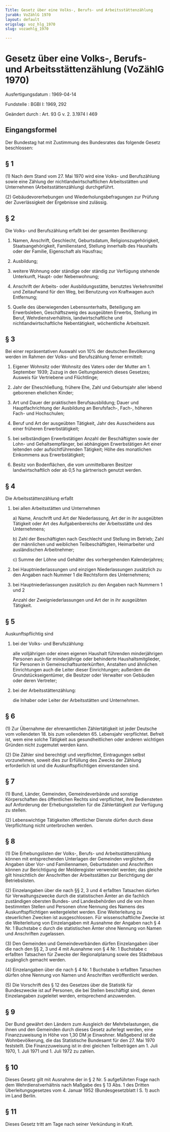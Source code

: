 ```yaml
---
Title: Gesetz über eine Volks-, Berufs- und Arbeitsstättenzählung
jurabk: VoZählG 1970
layout: default
origslug: voz_hlg_1970
slug: vozaehlg_1970

---
```


# Gesetz über eine Volks-, Berufs- und Arbeitsstättenzählung (VoZählG 1970)

Ausfertigungsdatum
:   1969-04-14

Fundstelle
:   BGBl I: 1969, 292

Geändert durch
:   Art. 93 G v. 2. 3.1974 I 469

## Eingangsformel

Der Bundestag hat mit Zustimmung des Bundesrates das folgende Gesetz
beschlossen:

## § 1

(1) Nach dem Stand vom 27. Mai 1970 wird eine Volks- und Berufszählung
sowie eine Zählung der nichtlandwirtschaftlichen Arbeitsstätten und
Unternehmen (Arbeitsstättenzählung) durchgeführt.

(2) Gebäudevorerhebungen und Wiederholungsbefragungen zur Prüfung der
Zuverlässigkeit der Ergebnisse sind zulässig.

## § 2

Die Volks- und Berufszählung erfaßt bei der gesamten Bevölkerung:

1.  Namen, Anschrift, Geschlecht, Geburtsdatum, Religionszugehörigkeit,
    Staatsangehörigkeit, Familienstand, Stellung innerhalb des Haushalts
    oder der Familie, Eigenschaft als Hausfrau;


2.  Ausbildung;


3.  weitere Wohnung oder ständige oder ständig zur Verfügung stehende
    Unterkunft, Haupt- oder Nebenwohnung;


4.  Anschrift der Arbeits- oder Ausbildungsstätte, benutztes
    Verkehrsmittel und Zeitaufwand für den Weg, bei Benutzung von
    Kraftwagen auch Entfernung;


5.  Quelle des überwiegenden Lebensunterhalts, Beteiligung am
    Erwerbsleben, Geschäftszweig des ausgeübten Erwerbs, Stellung im
    Beruf, Wehrdienstverhältnis, landwirtschaftliche und
    nichtlandwirtschaftliche Nebentätigkeit, wöchentliche Arbeitszeit.

## § 3

Bei einer repräsentativen Auswahl von 10% der deutschen Bevölkerung
werden im Rahmen der Volks- und Berufszählung ferner ermittelt:

1.  Eigener Wohnsitz oder Wohnsitz des Vaters oder der Mutter am 1.
    September 1939; Zuzug in den Geltungsbereich dieses Gesetzes; Ausweis
    für Vertriebene und Flüchtlinge;


2.  Jahr der Eheschließung, frühere Ehe, Zahl und Geburtsjahr aller lebend
    geborenen ehelichen Kinder;


3.  Art und Dauer der praktischen Berufsausbildung; Dauer und
    Hauptfachrichtung der Ausbildung an Berufsfach-, Fach-, höheren Fach-
    und Hochschulen;


4.  Beruf und Art der ausgeübten Tätigkeit, Jahr des Ausscheidens aus
    einer früheren Erwerbstätigkeit;


5.  bei selbständigen Erwerbstätigen Anzahl der Beschäftigten sowie der
    Lohn- und Gehaltsempfänger, bei abhängigen Erwerbstätigen Art einer
    leitenden oder aufsichtführenden Tätigkeit; Höhe des monatlichen
    Einkommens aus Erwerbstätigkeit;


6.  Besitz von Bodenflächen, die vom unmittelbaren Besitzer
    landwirtschaftlich oder ab 0,5 ha gärtnerisch genutzt werden.

## § 4

Die Arbeitsstättenzählung erfaßt

1.  bei allen Arbeitsstätten und Unternehmen

    a)  Name, Anschrift und Art der Niederlassung, Art der in ihr ausgeübten
        Tätigkeit oder Art des Aufgabenbereichs der Arbeitsstätte und des
        Unternehmens;


    b)  Zahl der Beschäftigten nach Geschlecht und Stellung im Betrieb; Zahl
        der männlichen und weiblichen Teilbeschäftigten, Heimarbeiter und
        ausländischen Arbeitnehmer;


    c)  Summe der Löhne und Gehälter des vorhergehenden Kalenderjahres;





2.  bei Hauptniederlassungen und einzigen Niederlassungen zusätzlich zu
    den Angaben nach Nummer 1 die Rechtsform des Unternehmens;


3.  bei Hauptniederlassungen zusätzlich zu den Angaben nach Nummern 1 und
    2

    Anzahl der Zweigniederlassungen und Art der in ihr ausgeübten
    Tätigkeit.

## § 5

Auskunftspflichtig sind

1.  bei der Volks- und Berufszählung:

    alle volljährigen oder einen eigenen Haushalt führenden minderjährigen
    Personen auch für minderjährige oder behinderte Haushaltsmitglieder,
    für Personen in Gemeinschaftsunterkünften, Anstalten und ähnlichen
    Einrichtungen auch die Leiter dieser Einrichtungen; außerdem die
    Grundstückseigentümer, die Besitzer oder Verwalter von Gebäuden oder
    deren Vertreter;


2.  bei der Arbeitsstättenzählung:

    die Inhaber oder Leiter der Arbeitsstätten und Unternehmen.

## § 6

(1) Zur Übernahme der ehrenamtlichen Zählertätigkeit ist jeder
Deutsche vom vollendeten 18. bis zum vollendeten 65. Lebensjahr
verpflichtet. Befreit ist, wem eine solche Tätigkeit aus
gesundheitlichen oder anderen wichtigen Gründen nicht zugemutet werden
kann.

(2) Die Zähler sind berechtigt und verpflichtet, Eintragungen selbst
vorzunehmen, soweit dies zur Erfüllung des Zwecks der Zählung
erforderlich ist und die Auskunftspflichtigen einverstanden sind.

## § 7

(1) Bund, Länder, Gemeinden, Gemeindeverbände und sonstige
Körperschaften des öffentlichen Rechts sind verpflichtet, ihre
Bediensteten auf Anforderung der Erhebungsstellen für die
Zählertätigkeit zur Verfügung zu stellen.

(2) Lebenswichtige Tätigkeiten öffentlicher Dienste dürfen durch diese
Verpflichtung nicht unterbrochen werden.

## § 8

(1) Die Erhebungslisten der Volks-, Berufs- und Arbeitsstättenzählung
können mit entsprechenden Unterlagen der Gemeinden verglichen, die
Angaben über Vor- und Familiennamen, Geburtsdaten und Anschriften
können zur Berichtigung der Melderegister verwendet werden; das
gleiche gilt hinsichtlich der Anschriften der Arbeitsstätten zur
Berichtigung der Betriebslisten.

(2) Einzelangaben über die nach §§ 2, 3 und 4 erfaßten Tatsachen
dürfen für Verwaltungszwecke durch die statistischen Ämter an die
fachlich zuständigen obersten Bundes- und Landesbehörden und die von
ihnen bestimmten Stellen und Personen ohne Nennung des Namens des
Auskunftspflichtigen weitergeleitet werden. Eine Weiterleitung zu
steuerlichen Zwecken ist ausgeschlossen. Für wissenschaftliche Zwecke
ist die Weiterleitung von Einzelangaben mit Ausnahme der Angaben nach
§ 4 Nr. 1 Buchstabe c durch die statistischen Ämter ohne Nennung von
Namen und Anschriften zugelassen.

(3) Den Gemeinden und Gemeindeverbänden dürfen Einzelangaben über die
nach den §§ 2, 3 und 4 mit Ausnahme von § 4 Nr. 1 Buchstabe c erfaßten
Tatsachen für Zwecke der Regionalplanung sowie des Städtebaus
zugänglich gemacht werden.

(4) Einzelangaben über die nach § 4 Nr. 1 Buchstabe b erfaßten
Tatsachen dürfen ohne Nennung von Namen und Anschriften veröffentlicht
werden.

(5) Die Vorschrift des § 12 des Gesetzes über die Statistik für
Bundeszwecke ist auf Personen, die bei Stellen beschäftigt sind, denen
Einzelangaben zugeleitet werden, entsprechend anzuwenden.

## § 9

Der Bund gewährt den Ländern zum Ausgleich der Mehrbelastungen, die
ihnen und den Gemeinden durch dieses Gesetz auferlegt werden, eine
Finanzzuweisung in Höhe von 1,30 DM je Einwohner. Maßgebend ist die
Wohnbevölkerung, die das Statistische Bundesamt für den 27. Mai 1970
feststellt. Die Finanzzuweisung ist in drei gleichen Teilbeträgen am
1\. Juli 1970, 1. Juli 1971 und 1. Juli 1972 zu zahlen.

## § 10

Dieses Gesetz gilt mit Ausnahme der in § 2 Nr. 5 aufgeführten Frage
nach dem Wehrdienstverhältnis nach Maßgabe des § 13 Abs. 1 des Dritten
Überleitungsgesetzes vom 4. Januar 1952 (Bundesgesetzblatt I S. 1)
auch im Land Berlin.

## § 11

Dieses Gesetz tritt am Tage nach seiner Verkündung in Kraft.

